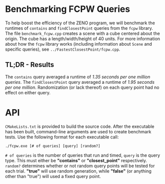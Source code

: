 # Benchmarking FCPW Queries

To help boost the efficiency of the ZENO program, we will benchmark the runtimes of `contains` and `findClosestPoint` queries from the `fcpw` library. The file `benchmark_fcpw.cpp` creates a scene with a cube centered about the origin. The cube has a length/width/height of 40 units. For more information about how the `fcpw` library works (including information about `Scene` and specific queries), see `../FastestClosestPoint/fcpw.cpp`.

## TL;DR - Results

The `contains` query averaged a runtime of *1.35 seconds per one million queries*. The `findClosestPoint` query averaged a runtime of *1.95 seconds per one million*. Randomization (or lack thereof) on each query point had no effect on either query.

# API

`CMakeLists.txt` is provided to build the source code. After the executable has been built, command-line arguments are used to create benchmark tests. Use the following format for each executable call:

`./fcpw.exe [# of queries] [query] [random?]`

`# of queries` is the number of queries that run and timed, `query` is the query type. This must either be **"contains"** or **"closest_point"** respectively. `random?` determines whether or not random query points will be tested for each trial. **"true"** will use random generation, while **"false"** (or anything other than "true") will used a fixed query point.

